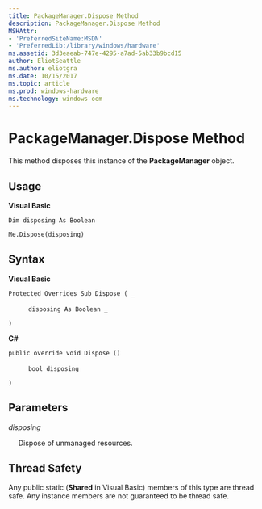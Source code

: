 ```yaml
---
title: PackageManager.Dispose Method
description: PackageManager.Dispose Method
MSHAttr:
- 'PreferredSiteName:MSDN'
- 'PreferredLib:/library/windows/hardware'
ms.assetid: 3d3eaeab-747e-4295-a7ad-5ab33b9bcd15
author: EliotSeattle
ms.author: eliotgra
ms.date: 10/15/2017
ms.topic: article
ms.prod: windows-hardware
ms.technology: windows-oem
---
```


# PackageManager.Dispose Method


This method disposes this instance of the **PackageManager** object.

## <span id="Usage"></span><span id="usage"></span><span id="USAGE"></span>Usage


**Visual Basic**

`Dim disposing As Boolean`

`Me.Dispose(disposing)`

## <span id="Syntax"></span><span id="syntax"></span><span id="SYNTAX"></span>Syntax


**Visual Basic**

`Protected Overrides Sub Dispose ( _`

          `disposing As Boolean _`

`)`

**C#**

`public override void Dispose ()`

          `bool disposing`

`)`

## <span id="Parameters"></span><span id="parameters"></span><span id="PARAMETERS"></span>Parameters


*disposing*

     Dispose of unmanaged resources.

## <span id="Thread_Safety"></span><span id="thread_safety"></span><span id="THREAD_SAFETY"></span>Thread Safety


Any public static (**Shared** in Visual Basic) members of this type are thread safe. Any instance members are not guaranteed to be thread safe.

 

 






